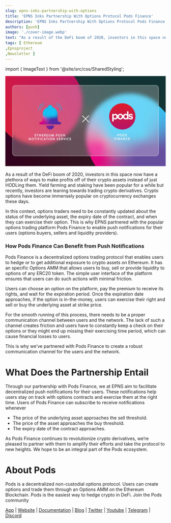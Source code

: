 ```yaml
---
slug: epns-inks-partnership-with-options
title: 'EPNS Inks Partnership With Options Protocol Pods Finance'
description: 'EPNS Inks Partnership With Options Protocol Pods Finance'
authors: [push]
image: './cover-image.webp'
text: "As a result of the DeFi boom of 2020, investors in this space now have a plethora of ways to make profits off of their crypto assets instead of just HODLing them. Yield farming and staking have been popular for a while but recently, investors are leaning towards trading crypto derivatives. Crypto options have become immensely popular on cryptocurrency exchanges these days."
tags: [ Ethereum
,Epnsproject
,Newsletter ]
---
```

import { ImageText } from '@site/src/css/SharedStyling';

![Cover Image of EPNS Inks Partnership With Options Protocol Pods Finance](./cover-image.webp)

<!--truncate-->

As a result of the DeFi boom of 2020, investors in this space now have a plethora of ways to make profits off of their crypto assets instead of just HODLing them. Yield farming and staking have been popular for a while but recently, investors are leaning towards trading crypto derivatives. Crypto options have become immensely popular on cryptocurrency exchanges these days.

In this context, options traders need to be constantly updated about the status of the underlying asset, the expiry date of the contract, and when they can exercise their option. This is why EPNS partnered with the popular options trading platform Pods Finance to enable push notifications for their users (options buyers, sellers and liquidity providers).

### How Pods Finance Can Benefit from Push Notifications

Pods Finance is a decentralized options trading protocol that enables users to hedge or to get additional exposure to crypto assets on Ethereum. It has an specific Options AMM that allows users to buy, sell or provide liquidity to options of any ERC20 token. The simple user interface of the platform ensures that users can do such actions with minimal friction.

Users can choose an option on the platform, pay the premium to receive its rights, and wait for the expiration period. Once the expiration date approaches, if the option is in-the-money, users can exercise their right and sell or buy the underlying asset at strike price.

For the smooth running of this process, there needs to be a proper communication channel between users and the network. The lack of such a channel creates friction and users have to constantly keep a check on their options or they might end up missing their exercising time period, which can cause financial losses to users.

This is why we’ve partnered with Pods Finance to create a robust communication channel for the users and the network.

What Does the Partnership Entail
================================

Through our partnership with Pods Finance, we at EPNS aim to facilitate decentralized push notifications for their users. These notifications help users stay on track with options contracts and exercise them at the right time. Users of Pods Finance can subscribe to receive notifications whenever

*   The price of the underlying asset approaches the sell threshold.
*   The price of the asset approaches the buy threshold.
*   The expiry date of the contract approaches.

As Pods Finance continues to revolutionize crypto derivatives, we’re pleased to partner with them to amplify their efforts and take the protocol to new heights. We hope to be an integral part of the Pods ecosystem.

About Pods
==========

Pods is a decentralized non-custodial options protocol. Users can create options and trade them through an Options AMM on the Ethereum Blockchain. Pods is the easiest way to hedge crypto in DeFi. Join the Pods community

[App](https://app.pods.finance/) | [Website](https://pods.finance/) | [Documentation](https://docs.pods.finance/) | [Blog](https://blog.pods.finance/) | [Twitter](https://twitter.com/PodsFinance) | [Youtube](https://www.youtube.com/channel/UCRbBvHcv2jVDFj7Mk5m1mSw) | [Telegram](https://t.me/podsfinance) | [Discord](https://discord.gg/Qf7utym)

